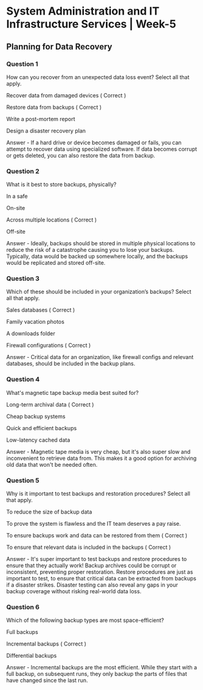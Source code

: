 # System Administration and IT Infrastructure Services | Week-5

## Planning for Data Recovery

### Question 1

How can you recover from an unexpected data loss event? Select all that apply.

Recover data from damaged devices ( Correct )

Restore data from backups ( Correct )

Write a post-mortem report

Design a disaster recovery plan

Answer - If a hard drive or device becomes damaged or fails, you can attempt to recover data using specialized software. If data becomes corrupt or gets deleted, you can also restore the data from backup.


### Question 2

What is it best to store backups, physically?

In a safe

On-site

Across multiple locations ( Correct )

Off-site

Answer - Ideally, backups should be stored in multiple physical locations to reduce the risk of a catastrophe causing you to lose your backups. Typically, data would be backed up somewhere locally, and the backups would be replicated and stored off-site.


### Question 3

Which of these should be included in your organization’s backups? Select all that apply.

Sales databases ( Correct )

Family vacation photos

A downloads folder

Firewall configurations ( Correct )

Answer - Critical data for an organization, like firewall configs and relevant databases, should be included in the backup plans.


### Question 4

What's magnetic tape backup media best suited for?

Long-term archival data ( Correct )

Cheap backup systems

Quick and efficient backups

Low-latency cached data

Answer - Magnetic tape media is very cheap, but it's also super slow and inconvenient to retrieve data from. This makes it a good option for archiving old data that won't be needed often.


### Question 5

Why is it important to test backups and restoration procedures? Select all that apply.

To reduce the size of backup data

To prove the system is flawless and the IT team deserves a pay raise.

To ensure backups work and data can be restored from them ( Correct )

To ensure that relevant data is included in the backups ( Correct )

Answer - It's super important to test backups and restore procedures to ensure that they actually work! Backup archives could be corrupt or inconsistent, preventing proper restoration. Restore procedures are just as important to test, to ensure that critical data can be extracted from backups if a disaster strikes. Disaster testing can also reveal any gaps in your backup coverage without risking real-world data loss.


### Question 6

Which of the following backup types are most space-efficient?

Full backups

Incremental backups ( Correct )

Differential backups

Answer - Incremental backups are the most efficient. While they start with a full backup, on subsequent runs, they only backup the parts of files that have changed since the last run.